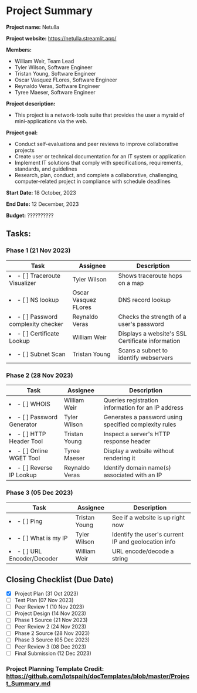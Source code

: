 # Project Summary

**Project name:** Netulla

**Project website:** https://netulla.streamlit.app/

**Members:**
- William Weir, Team Lead
- Tyler Wilson, Software Engineer
- Tristan Young, Software Engineer
- Oscar Vasquez FLores, Software Engineer
- Reynaldo Veras, Software Engineer
- Tyree Maeser, Software Engineer

**Project description:** 
- This project is a network-tools suite that provides the user a myraid of mini-applications via the web.

**Project goal:** 
- Conduct self-evaluations and peer reviews to improve collaborative projects
- Create user or technical documentation for an IT system or application
- Implement IT solutions that comply with specifications, requirements, standards, and guidelines
- Research, plan, conduct, and complete a collaborative, challenging, computer-related project in compliance with schedule deadlines

**Start Date:** 18 October, 2023

**End Date:** 12 December, 2023

**Budget:** ??????????

## Tasks:
### Phase 1 (21 Nov 2023)
|Task             | Assignee | Description |
|-----------------|----------|-------|
| <li>- [ ] Traceroute Visualizer</li>| Tyler Wilson | Shows traceroute hops on a map |
| <li>- [ ] NS lookup</li>| Oscar Vasquez FLores | DNS record lookup |
| <li>- [ ] Password complexity checker</li>| Reynaldo Veras | Checks the strength of a user's password |
| <li>- [ ] Certificate Lookup</li>| William Weir | Displays a website's SSL Certificate information |
| <li>- [ ] Subnet Scan</li>| Tristan Young | Scans a subnet to identify webservers |

### Phase 2 (28 Nov 2023)
|Task             | Assignee | Description |
|-----------------|----------|-------|
| <li>- [ ] WHOIS</li>| William Weir | Queries registration information for an IP address |
| <li>- [ ] Password Generator</li>| Tyler Wilson | Generates a password using specified complexity rules |
| <li>- [ ] HTTP Header Tool</li>| Tristan Young | Inspect a server's HTTP response header  |
| <li>- [ ] Online WGET Tool</li>| Tyree Maeser | Display a website without rendering it |
| <li>- [ ] Reverse IP Lookup</li>| Reynaldo Veras | Identify domain name(s) associated with an IP |

### Phase 3 (05 Dec 2023)
|Task             | Assignee | Description |
|-----------------|----------|-------|
| <li>- [ ] Ping</li>| Tristan Young | See if a website is up right now |
| <li>- [ ] What is my IP</li>| Tyler Wilson | Identify the user's current IP and geolocation info |
| <li>- [ ] URL Encoder/Decoder</li>| William Weir | URL encode/decode a string |

## Closing Checklist (Due Date)

- [x]  Project Plan (31 Oct 2023)
- [ ]  Test Plan (07 Nov 2023)
- [ ]  Peer Review 1 (10 Nov 2023)
- [ ]  Project Design (14 Nov 2023)
- [ ]  Phase 1 Source (21 Nov 2023)
- [ ]  Peer Review 2 (24 Nov 2023)
- [ ]  Phase 2 Source (28 Nov 2023)
- [ ]  Phase 3 Source (05 Dec 2023)
- [ ]  Peer Review 3 (08 Dec 2023)
- [ ]  Final Submission (12 Dec 2023)

### Project Planning Template Credit: https://github.com/lotspaih/docTemplates/blob/master/Project_Summary.md

